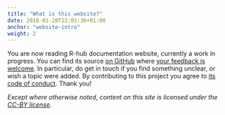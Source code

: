 ```yaml
---
title: "What is this website?"
date: 2018-01-28T22:01:36+01:00
anchor: "website-intro"
weight: 2
---
```


You are now reading R-hub documentation website, currently a work in progress. You can find its source [on GitHub](https://github.com/r-hub/docs) where [your feedback is welcome](https://github.com/r-hub/docs/issues). In particular, do get in touch if you find something unclear, or wish a topic were added. By contributing to this project you agree to [its code of conduct](#code-of-conduct). Thank you!

_Except where otherwise noted, content on this site is licensed under the [CC-BY license](https://creativecommons.org/licenses/by/4.0/)._